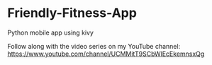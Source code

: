 # Friendly-Fitness-App
Python mobile app using kivy

Follow along with the video series on my YouTube channel: https://www.youtube.com/channel/UCMMitT9SCbWlEcEkemnsxQg
